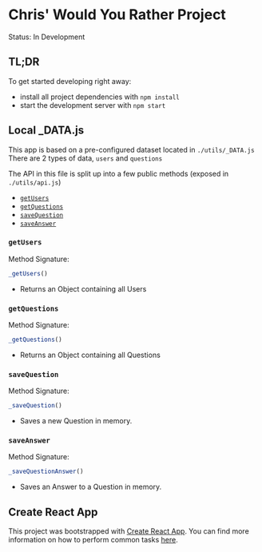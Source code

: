 # Chris' Would You Rather Project

Status: In Development

## TL;DR

To get started developing right away:

* install all project dependencies with `npm install`
* start the development server with `npm start`

##  Local _DATA.js 

This app is based on a pre-configured dataset located in `./utils/_DATA.js`
There are 2 types of data, `users` and `questions`

The API in this file is split up into a few public methods (exposed in `./utils/api.js`)
* [`getUsers`](#getUsers)
* [`getQuestions`](#getQuestions)
* [`saveQuestion`](#saveQuestion)
* [`saveAnswer`](#saveAnswer)

### `getUsers`

Method Signature:

```js
_getUsers()
```

* Returns an Object containing all Users

### `getQuestions`

Method Signature:

```js
_getQuestions()
```
* Returns an Object containing all Questions

### `saveQuestion`

Method Signature:

```js
_saveQuestion()
```

* Saves a new Question in memory.

### `saveAnswer`

Method Signature:

```js
_saveQuestionAnswer()
```

* Saves an Answer to a Question in memory.

## Create React App

This project was bootstrapped with [Create React App](https://github.com/facebookincubator/create-react-app). You can find more information on how to perform common tasks [here](https://github.com/facebookincubator/create-react-app/blob/master/packages/react-scripts/template/README.md).